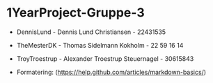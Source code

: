 # 1YearProject-Gruppe-3

* DennisLund - Dennis Lund Christiansen - 22431535
* TheMesterDK - Thomas Sidelmann Kokholm - 22 59 16 14
* TroyTroestrup - Alexander Troestrup Steuernagel - 30615843

* Formatering: (https://help.github.com/articles/markdown-basics/)

